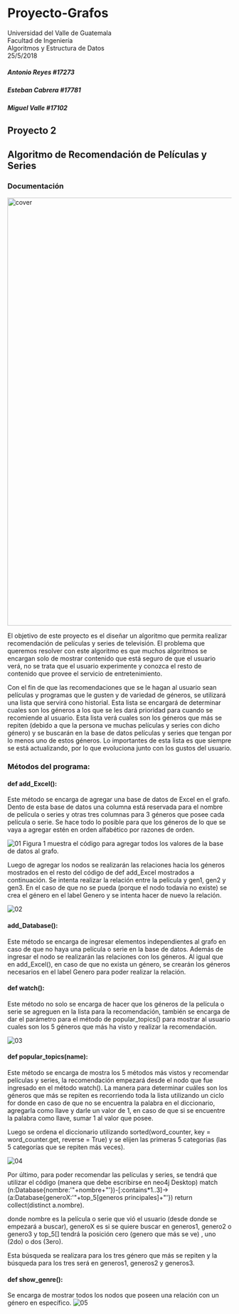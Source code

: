 # Proyecto-Grafos

Universidad del Valle de Guatemala                                                                                  
Facultad de Ingeniería                                                                                            
Algoritmos y Estructura de Datos                                                                                    
25/5/2018
##### Antonio Reyes #17273
##### Esteban Cabrera #17781
##### Miguel Valle #17102


## Proyecto 2
## Algoritmo de Recomendación de Películas y Series

### Documentación

<img width="960" alt="cover" src="https://user-images.githubusercontent.com/35511339/40570629-e5e631aa-6049-11e8-942e-de2bfcec2ccf.PNG">

El objetivo de este proyecto es el diseñar un algoritmo que permita realizar recomendación de películas y series de televisión. El problema que queremos resolver con este algoritmo es que muchos algoritmos se encargan solo de mostrar contenido que está seguro de que el usuario verá, no se trata que el usuario experimente y conozca el resto de contenido que provee el servicio de entretenimiento. 

Con el fin de que las recomendaciones que se le hagan al usuario sean películas y programas que le gusten y de variedad de géneros, se utilizará una lista que servirá cono historial. Esta lista se encargará de determinar cuales son los géneros a los que se les dará prioridad para cuando se recomiende al usuario. Esta lista verá cuales son los géneros que más se repiten (debido a que la persona  ve muchas películas y series con dicho género) y se buscarán en la base de datos películas y series que tengan por lo menos uno de estos géneros. Lo importantes de esta lista es que siempre se está actualizando, por lo que evoluciona junto con los gustos del usuario.

### Métodos del programa:

#### def add_Excel():
Este método se encarga de agregar una base de datos de Excel en el grafo. Dento de esta base de datos una columna está reservada para el nombre de película o series y otras tres columnas para 3 géneros que posee cada película o serie. Se hace todo lo posible para que los géneros de lo que se vaya a agregar estén en orden alfabético por razones de orden. 

![01](https://user-images.githubusercontent.com/35511339/40570218-c2d9e6e2-6045-11e8-9666-2431a61117dc.png)
Figura 1 muestra el código para agregar todos los valores de la base de datos al grafo.

Luego de agregar los nodos se realizarán las relaciones hacia los géneros mostrados en el resto del código de def add_Excel mostrados a continuación. Se intenta realizar la relación entre la película y gen1, gen2 y gen3. En el caso de que no se pueda (porque el nodo todavía no existe) se crea el género en el label Genero y se intenta hacer de nuevo la relación. 

![02](https://user-images.githubusercontent.com/35511339/40570227-dab93efc-6045-11e8-8a95-1615d59cffc6.png)

#### add_Database():
Este método se encarga de ingresar elementos independientes al grafo en caso de que no haya una película o serie en la base de datos. Además de ingresar el nodo se realizarán las relaciones con los géneros. Al igual que en add_Excel(), en caso de que no exista un género, se crearán los géneros necesarios en el label Genero para poder realizar la relación.


#### def watch():
Este método no solo se encarga de hacer que los géneros de la película o serie se agreguen en la lista para la recomendación, también se encarga de dar el parámetro para el método de popular_topics() para mostrar al usuario cuales son los 5 géneros que más ha visto y realizar la recomendación. 
 
 ![03](https://user-images.githubusercontent.com/35511339/40570242-f143dc04-6045-11e8-8786-a16ea98ff195.png)

#### def popular_topics(name):
Este método se encarga de mostra los 5 métodos más vistos y recomendar películas y series, la recomendación empezará desde el nodo que fue ingresado en el método watch(). La manera para determinar cuáles son los géneros que más se repiten es recorriendo toda la lista utilizando un ciclo for donde en caso de que no se encuentra la palabra en el diccionario, agregarla como llave y darle un valor de 1, en caso de que si se encuentre la palabra como llave, sumar 1 al valor que posee.

Luego se ordena el diccionario utilizando sorted(word_counter, key = word_counter.get, reverse = True) y se elijen las primeras 5 categorias (las 5 categorías que se repiten más veces).

![04](https://user-images.githubusercontent.com/35511339/40570249-098d7ffe-6046-11e8-9374-926deb66a6f9.png)
 
Por último, para poder recomendar las películas y series, se tendrá que utilizar el código (manera que debe escribirse en neo4j Desktop)
match (n:Database{nombre:'"+nombre+"'})-[:contains*1..3]->(a:Database{generoX:'"+top_5[generos principales]+"'}) return collect(distinct a.nombre).

donde nombre es la película o serie que vió el usuario (desde donde se empezará a buscar), generoX es si se quiere buscar en generos1, genero2 o genero3 y top_5[] tendrá la posición cero (genero que más se ve) , uno (2do) o dos (3ero).

Esta búsqueda se realizara para los tres género que más se repiten y la búsqueda para los tres será en generos1, generos2 y generos3.



#### def show_genre():
Se encarga de mostrar todos los nodos que poseen una relación con un género en específico.
 ![05](https://user-images.githubusercontent.com/35511339/40570260-1f9619e6-6046-11e8-85bd-df3aca6e7440.png)

